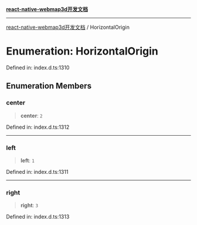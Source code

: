 [**react-native-webmap3d开发文档**](../README.md)

***

[react-native-webmap3d开发文档](../globals.md) / HorizontalOrigin

# Enumeration: HorizontalOrigin

Defined in: index.d.ts:1310

## Enumeration Members

### center

> **center**: `2`

Defined in: index.d.ts:1312

***

### left

> **left**: `1`

Defined in: index.d.ts:1311

***

### right

> **right**: `3`

Defined in: index.d.ts:1313
